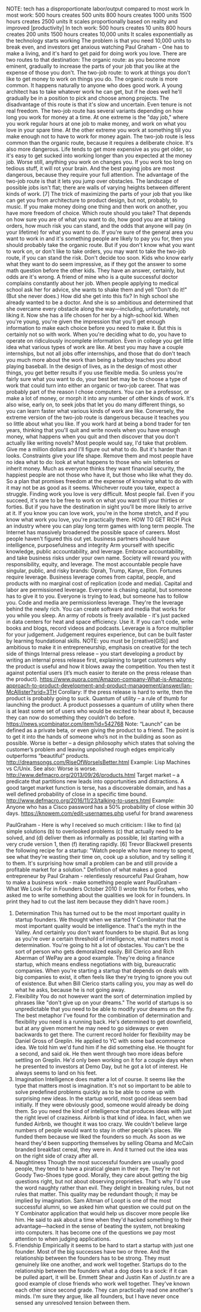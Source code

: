 NOTE: tech has a disproportionate labor/output compared to most work
  In most work:
    500 hours creates 500 units
    800 hours creates 1000 units
    1500 hours creates 2500 units
    It scales proportionally based on reality and improved [productivity]
  In tech work:
    500 hours creates 10 units
    800 hours creates 200 units
    1500 hours creates 10,000 units
    It scales exponentially as the technology starts working
  The problem is that you need 10,000 units to break even, and investors get anxious watching
Paul Graham - One has to make a living, and it's hard to get paid for doing work you love. There are two routes to that destination:
  The organic route: as you become more eminent, gradually to increase the parts of your job that you like at the expense of those you don't.
  The two-job route: to work at things you don't like to get money to work on things you do. 
  The organic route is more common. It happens naturally to anyone who does good work. A young architect has to take whatever work he can get, but if he does well he'll gradually be in a position to pick and choose among projects. The disadvantage of this route is that it's slow and uncertain. Even tenure is not real freedom.
  The two-job route has several variants depending on how long you work for money at a time. At one extreme is the "day job," where you work regular hours at one job to make money, and work on what you love in your spare time. At the other extreme you work at something till you make enough not to have to work for money again.
  The two-job route is less common than the organic route, because it requires a deliberate choice. It's also more dangerous. Life tends to get more expensive as you get older, so it's easy to get sucked into working longer than you expected at the money job. Worse still, anything you work on changes you. If you work too long on tedious stuff, it will rot your brain. And the best paying jobs are most dangerous, because they require your full attention.
  The advantage of the two-job route is that it lets you jump over obstacles. The landscape of possible jobs isn't flat; there are walls of varying heights between different kinds of work. [7] The trick of maximizing the parts of your job that you like can get you from architecture to product design, but not, probably, to music. If you make money doing one thing and then work on another, you have more freedom of choice.
  Which route should you take? That depends on how sure you are of what you want to do, how good you are at taking orders, how much risk you can stand, and the odds that anyone will pay (in your lifetime) for what you want to do. If you're sure of the general area you want to work in and it's something people are likely to pay you for, then you should probably take the organic route. But if you don't know what you want to work on, or don't like to take orders, you may want to take the two-job route, if you can stand the risk.
  Don't decide too soon. Kids who know early what they want to do seem impressive, as if they got the answer to some math question before the other kids. They have an answer, certainly, but odds are it's wrong.
  A friend of mine who is a quite successful doctor complains constantly about her job. When people applying to medical school ask her for advice, she wants to shake them and yell "Don't do it!" (But she never does.) How did she get into this fix? In high school she already wanted to be a doctor. And she is so ambitious and determined that she overcame every obstacle along the way—including, unfortunately, not liking it.
  Now she has a life chosen for her by a high-school kid.
  When you're young, you're given the impression that you'll get enough information to make each choice before you need to make it. But this is certainly not so with work. When you're deciding what to do, you have to operate on ridiculously incomplete information. Even in college you get little idea what various types of work are like. At best you may have a couple internships, but not all jobs offer internships, and those that do don't teach you much more about the work than being a batboy teaches you about playing baseball.
  In the design of lives, as in the design of most other things, you get better results if you use flexible media. So unless you're fairly sure what you want to do, your best bet may be to choose a type of work that could turn into either an organic or two-job career. That was probably part of the reason I chose computers. You can be a professor, or make a lot of money, or morph it into any number of other kinds of work.
  It's also wise, early on, to seek jobs that let you do many different things, so you can learn faster what various kinds of work are like. Conversely, the extreme version of the two-job route is dangerous because it teaches you so little about what you like. If you work hard at being a bond trader for ten years, thinking that you'll quit and write novels when you have enough money, what happens when you quit and then discover that you don't actually like writing novels?
  Most people would say, I'd take that problem. Give me a million dollars and I'll figure out what to do. But it's harder than it looks. Constraints give your life shape. Remove them and most people have no idea what to do: look at what happens to those who win lotteries or inherit money. Much as everyone thinks they want financial security, the happiest people are not those who have it, but those who like what they do. So a plan that promises freedom at the expense of knowing what to do with it may not be as good as it seems.
  Whichever route you take, expect a struggle. Finding work you love is very difficult. Most people fail. Even if you succeed, it's rare to be free to work on what you want till your thirties or forties. But if you have the destination in sight you'll be more likely to arrive at it. If you know you can love work, you're in the home stretch, and if you know what work you love, you're practically there.
HOW TO GET RICH
  Pick an industry where you can play long term games with long term people.
    The Internet has massively broadened the possible space of careers. Most people haven't figured this out yet.
  business partners should have intelligence, purposefulness and integrity
  Arm yourself with specific knowledge, public accountability, and leverage.
    Embrace accountability, and take business risks under your own name. Society will reward you with responsibility, equity, and leverage.
    The most accountable people have singular, public, and risky brands: Oprah, Trump, Kanye, Elon.
  Fortunes require leverage. Business leverage comes from capital, people, and products with no marginal cost of replication (code and media).
    Capital and labor are permissioned leverage. Everyone is chasing capital, but someone has to give it to you. Everyone is trying to lead, but someone has to follow you.
    Code and media are permissionless leverage. They're the leverage behind the newly rich. You can create software and media that works for you while you sleep.
    An army of robots is freely available - it's just packed in data centers for heat and space efficiency. Use it.
    If you can't code, write books and blogs, record videos and podcasts.
    Leverage is a force multiplier for your judgement.
    Judgement requires experience, but can be built faster by learning foundational skills.
NOTE: you must be [creative(GIS)] and ambitious to make it in entrepreneurship, emphasis on creative for the tech side of things
Internal press release – you start developing a product by writing an internal press release first, explaining to target customers why the product is useful and how it blows away the competition. You then test it against potential users (it’s much easier to iterate on the press release than the product).
  https://www.quora.com/Amazon-company-What-is-Amazons-approach-to-product-development-and-product-management/answer/Ian-McAllister?srid=3TH
  Corollary: If the press release is hard to write, then the product is probably going to suck.
Quantum of utility – a rule of thumb for launching the product. A product possesses a quantum of utility when there is at least some set of users who would be excited to hear about it, because they can now do something they couldn’t do before.
  https://news.ycombinator.com/item?id=542768
  Note: “Launch” can be defined as a private beta, or even giving the product to a friend. The point is to get it into the hands of someone who’s not in the building as soon as possible.
Worse is better – a design philosophy which states that solving the customer’s problem and leaving unpolished rough edges empirically outperforms “beautiful” products.
  http://dreamsongs.com/RiseOfWorseIsBetter.html
  Example: Lisp Machines vs C/Unix.
  See also: Worse is worse.
  http://www.defmacro.org/2013/09/26/products.html
Target market – a predicate that partitions new leads into opportunities and distractions. A good target market function is terse, has a discoverable domain, and has a well defined probability of close in a specific time bound.
  http://www.defmacro.org/2016/11/23/talking-to-users.html
  Example: Anyone who has a Cisco password has a 50% probability of close within 30 days.
https://knowem.com/edit-usernames.php
  useful for brand awareness



PaulGraham - Here is why I received so much criticism: I like to find (a) simple solutions (b) to overlooked problems (c) that actually need to be solved, and (d) deliver them as informally as possible, (e) starting with a very crude version 1, then (f) iterating rapidly.
[6] Trevor Blackwell presents the following recipe for a startup: "Watch people who have money to spend, see what they're wasting their time on, cook up a solution, and try selling it to them. It's surprising how small a problem can be and still provide a profitable market for a solution."
Definition of what makes a good entrepreneur by Paul Graham - relentlessly resourceful
Paul Graham, how to make a business work - make something people want
PaulGraham - What We Look For in Founders
  October 2010
  (I wrote this for Forbes, who asked me to write something about the qualities we look for in founders. In print they had to cut the last item because they didn't have room.)
  1. Determination
  This has turned out to be the most important quality in startup founders. We thought when we started Y Combinator that the most important quality would be intelligence. That's the myth in the Valley. And certainly you don't want founders to be stupid. But as long as you're over a certain threshold of intelligence, what matters most is determination. You're going to hit a lot of obstacles. You can't be the sort of person who gets demoralized easily.
  Bill Clerico and Rich Aberman of WePay are a good example. They're doing a finance startup, which means endless negotiations with big, bureaucratic companies. When you're starting a startup that depends on deals with big companies to exist, it often feels like they're trying to ignore you out of existence. But when Bill Clerico starts calling you, you may as well do what he asks, because he is not going away.
  2. Flexibility
  You do not however want the sort of determination implied by phrases like "don't give up on your dreams." The world of startups is so unpredictable that you need to be able to modify your dreams on the fly. The best metaphor I've found for the combination of determination and flexibility you need is a running back. He's determined to get downfield, but at any given moment he may need to go sideways or even backwards to get there.
  The current record holder for flexibility may be Daniel Gross of Greplin. He applied to YC with some bad ecommerce idea. We told him we'd fund him if he did something else. He thought for a second, and said ok. He then went through two more ideas before settling on Greplin. He'd only been working on it for a couple days when he presented to investors at Demo Day, but he got a lot of interest. He always seems to land on his feet.
  3. Imagination
  Intelligence does matter a lot of course. It seems like the type that matters most is imagination. It's not so important to be able to solve predefined problems quickly as to be able to come up with surprising new ideas. In the startup world, most good ideas seem bad initially. If they were obviously good, someone would already be doing them. So you need the kind of intelligence that produces ideas with just the right level of craziness.
  Airbnb is that kind of idea. In fact, when we funded Airbnb, we thought it was too crazy. We couldn't believe large numbers of people would want to stay in other people's places. We funded them because we liked the founders so much. As soon as we heard they'd been supporting themselves by selling Obama and McCain branded breakfast cereal, they were in. And it turned out the idea was on the right side of crazy after all.
  4. Naughtiness
  Though the most successful founders are usually good people, they tend to have a piratical gleam in their eye. They're not Goody Two-Shoes type good. Morally, they care about getting the big questions right, but not about observing proprieties. That's why I'd use the word naughty rather than evil. They delight in breaking rules, but not rules that matter. This quality may be redundant though; it may be implied by imagination.
  Sam Altman of Loopt is one of the most successful alumni, so we asked him what question we could put on the Y Combinator application that would help us discover more people like him. He said to ask about a time when they'd hacked something to their advantage—hacked in the sense of beating the system, not breaking into computers. It has become one of the questions we pay most attention to when judging applications.
  5. Friendship
  Empirically it seems to be hard to start a startup with just one founder. Most of the big successes have two or three. And the relationship between the founders has to be strong. They must genuinely like one another, and work well together. Startups do to the relationship between the founders what a dog does to a sock: if it can be pulled apart, it will be.
  Emmett Shear and Justin Kan of Justin.tv are a good example of close friends who work well together. They've known each other since second grade. They can practically read one another's minds. I'm sure they argue, like all founders, but I have never once sensed any unresolved tension between them.
